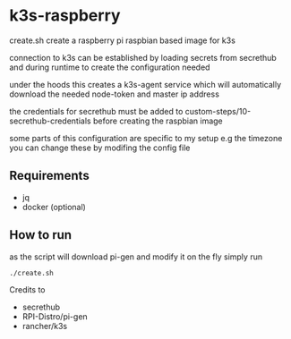 k3s-raspberry
=============

create.sh create a raspberry pi raspbian based image for k3s

connection to k3s can be established by loading secrets from secrethub and 
during runtime to create the configuration needed

under the hoods this creates a k3s-agent service which will automatically download the needed node-token and master ip address

the credentials for secrethub must be added to custom-steps/10-secrethub-credentials
before creating the raspbian image

some parts of this configuration are specific to my setup e.g the timezone
you can change these by modifing the config file

## Requirements
- jq
- docker (optional)

## How to run
as the script will download pi-gen and modify it on the fly simply run
```bash
./create.sh
```


Credits to 
- secrethub
- RPI-Distro/pi-gen
- rancher/k3s 

